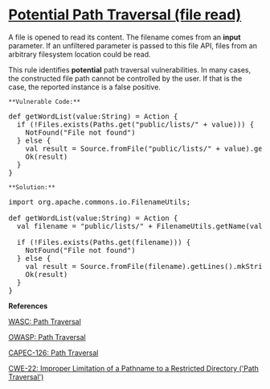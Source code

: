 # [Potential Path Traversal (file read)](http://find-sec-bugs.github.io/bugs.htm#SCALA_PATH_TRAVERSAL_IN)

A file is opened to read its content. The filename comes from an **input** parameter.
If an unfiltered parameter is passed to this file API, files from an arbitrary filesystem location could be read.

This rule identifies **potential** path traversal vulnerabilities. In many cases, the constructed file path cannot be controlled
by the user. If that is the case, the reported instance is a false positive.

    **Vulnerable Code:**  

<pre>def getWordList(value:String) = Action {
  if (!Files.exists(Paths.get("public/lists/" + value))) {
    NotFound("File not found")
  } else {
    val result = Source.fromFile("public/lists/" + value).getLines().mkString // Weak point
    Ok(result)
  }
}</pre>

    **Solution:**  

<pre>import org.apache.commons.io.FilenameUtils;

def getWordList(value:String) = Action {
  val filename = "public/lists/" + FilenameUtils.getName(value)

  if (!Files.exists(Paths.get(filename))) {
    NotFound("File not found")
  } else {
    val result = Source.fromFile(filename).getLines().mkString // Fix
    Ok(result)
  }
}</pre>

**References**  

[WASC: Path Traversal](http://projects.webappsec.org/w/page/13246952/Path%20Traversal)  

[OWASP: Path Traversal](https://www.owasp.org/index.php/Path_Traversal)  

[CAPEC-126: Path Traversal](http://capec.mitre.org/data/definitions/126.html)  

[CWE-22: Improper Limitation of a Pathname to a Restricted Directory ('Path Traversal')](http://cwe.mitre.org/data/definitions/22.html)